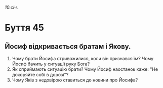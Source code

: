 
_10.січ._

# Буття 45

## Йосиф відкривається братам і Якову.
1. Чому брати Йосифа стривожилися, коли він признався їм? Чому Йосиф бачить у ситуації руку Бога?
2. Як сприймають ситуацію брати? Чому Йосиф наостанок каже: "Не докоряйте собі в дорозі"?
3. Чому Яків з недовірою ставиться до новини про Йосифа?
